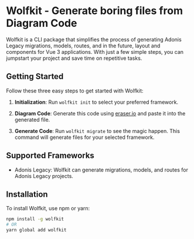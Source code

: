 # Wolfkit - Generate boring files from Diagram Code

Wolfkit is a CLI package that simplifies the process of generating Adonis Legacy migrations, models, routes, and in the future, layout and components for Vue 3 applications. With just a few simple steps, you can jumpstart your project and save time on repetitive tasks.

## Getting Started

Follow these three easy steps to get started with Wolfkit:

1. **Initialization**: Run `wolfkit init` to select your preferred framework.
   
2. **Diagram Code**: Generate this code using [eraser.io](https://eraser.io) and paste it into the generated file.

3. **Generate Code**: Run `wolfkit migrate` to see the magic happen. This command will generate files for your selected framework.

## Supported Frameworks

- Adonis Legacy: Wolfkit can generate migrations, models, and routes for Adonis Legacy projects.

## Installation

To install Wolfkit, use npm or yarn:

```sh
npm install -g wolfkit
# OR
yarn global add wolfkit